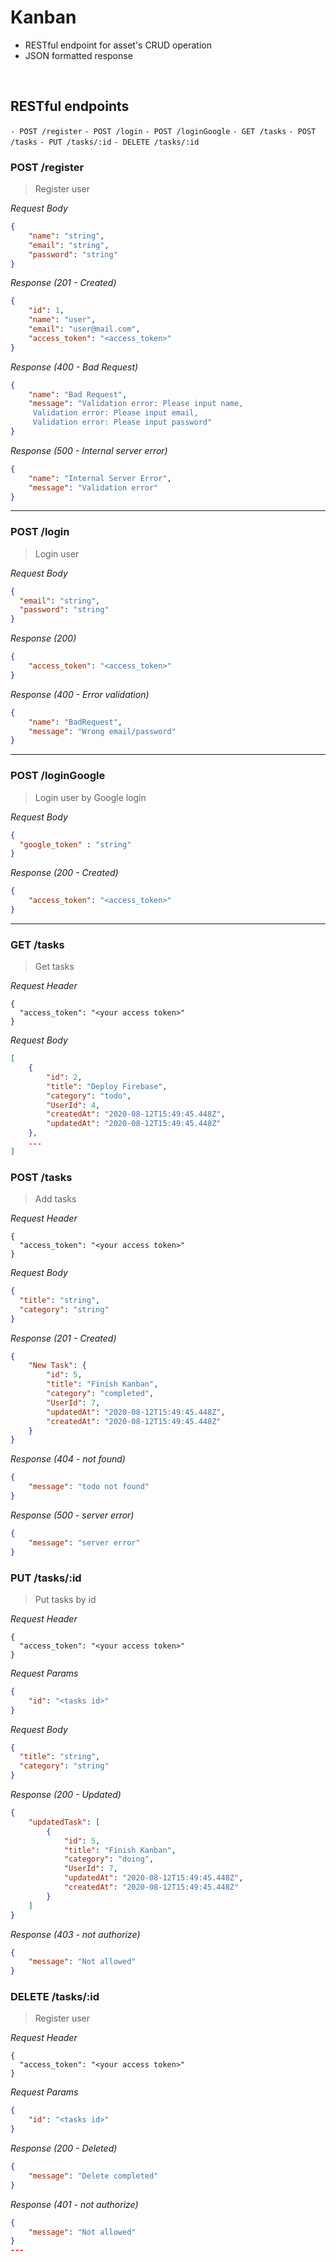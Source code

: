 # Kanban

* RESTful endpoint for asset's CRUD operation
* JSON formatted response

&nbsp;

## RESTful endpoints
` - POST /register `
` - POST /login `
` - POST /loginGoogle `
` - GET /tasks `
` - POST /tasks `
` - PUT /tasks/:id `
` - DELETE /tasks/:id `

### POST /register

> Register user

_Request Body_
```json
{
    "name": "string",
    "email": "string",
    "password": "string"
}
```

_Response (201 - Created)_
```json
{
    "id": 1,
    "name": "user",
    "email": "user@mail.com",
    "access_token": "<access_token>"
}
```

_Response (400 - Bad Request)_
```json
{
    "name": "Bad Request",
    "message": "Validation error: Please input name,
     Validation error: Please input email,
     Validation error: Please input password"
}
```

_Response (500 - Internal server error)_
```json
{
    "name": "Internal Server Error",
    "message": "Validation error"
}
```
---

### POST /login

> Login user

_Request Body_
```json
{
  "email": "string",
  "password": "string"
}
```

_Response (200)_
```json
{
    "access_token": "<access_token>"
}
```

_Response (400 - Error validation)_
```json
{
    "name": "BadRequest",
    "message": "Wrong email/password"
}
```
---
### POST /loginGoogle

> Login user by Google login

_Request Body_
```json
{
  "google_token" : "string"
}
```

_Response (200 - Created)_
```json
{
    "access_token": "<access_token>"
}
```

---
### GET /tasks

> Get tasks

_Request Header_
```
{
  "access_token": "<your access token>"
}
```

_Request Body_
```json
[
    {
        "id": 2,
        "title": "Deploy Firebase",
        "category": "todo",
        "UserId": 4,
        "createdAt": "2020-08-12T15:49:45.448Z",
        "updatedAt": "2020-08-12T15:49:45.448Z"
    },
    ...
]
```

### POST /tasks

> Add tasks

_Request Header_
```
{
  "access_token": "<your access token>"
}
```

_Request Body_
```json
{
  "title": "string",
  "category": "string"
}
```

_Response (201 - Created)_
```json
{
    "New Task": {
        "id": 5,
        "title": "Finish Kanban",
        "category": "completed",
        "UserId": 7,
        "updatedAt": "2020-08-12T15:49:45.448Z",
        "createdAt": "2020-08-12T15:49:45.448Z"
    }
}
```

_Response (404 - not found)_
```json
{
    "message": "todo not found"
}
```

_Response (500 - server error)_
```json
{
    "message": "server error"
}
```
### PUT /tasks/:id

> Put tasks by id

_Request Header_
```
{
  "access_token": "<your access token>"
}
```

_Request Params_
```json
{
    "id": "<tasks id>"
}
```

_Request Body_
```json
{
  "title": "string",
  "category": "string"
}
```

_Response (200 - Updated)_
```json
{
    "updatedTask": [
        {
            "id": 5,
            "title": "Finish Kanban",
            "category": "doing",
            "UserId": 7,
            "updatedAt": "2020-08-12T15:49:45.448Z",
            "createdAt": "2020-08-12T15:49:45.448Z"
        }
    ]
}
```

_Response (403 - not authorize)_
```json
{
    "message": "Not allowed"
}
```

### DELETE /tasks/:id

> Register user

_Request Header_
```
{
  "access_token": "<your access token>"
}
```

_Request Params_
```json
{
    "id": "<tasks id>"
}
```

_Response (200 - Deleted)_
```json
{
    "message": "Delete completed"
}
```

_Response (401 - not authorize)_
```json
{
    "message": "Not allowed"
}
---